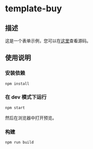# template-buy

## 描述

这是一个表单示例，您可以在[这里](https://github.com/alibaba/rax/tree/master/packages/template-buy)查看源码。

## 使用说明

### 安装依赖

```bash
npm install
```

### 在 dev 模式下运行

```bash
npm start
```

然后在浏览器中打开预览。

### 构建

```bash
npm run build
```
